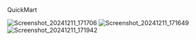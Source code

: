 QuickMart

 
![Screenshot_20241211_171706](https://github.com/user-attachments/assets/568ffc81-1be4-4b6c-8144-7891842bbff7)
![Screenshot_20241211_171649](https://github.com/user-attachments/assets/9baf9b3b-18cd-4829-9e08-9a3386d18e9f)
![Screenshot_20241211_171942](https://github.com/user-attachments/assets/63c79486-8ee5-4dd8-bf45-3d3946858a79)
